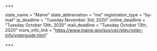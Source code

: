 +++

state_name = "Maine"
state_abbreviation = "me"
registration_type = "by-mail"
ip_deadline = "Tuesday November 3rd, 2020"
online_deadline = "Tuesday October 13th, 2020"
mail_deadline = "Tuesday October 13th, 2020"
more_info_link = "https://www.maine.gov/sos/cec/elec/voter-info/voterguide.html"

+++
